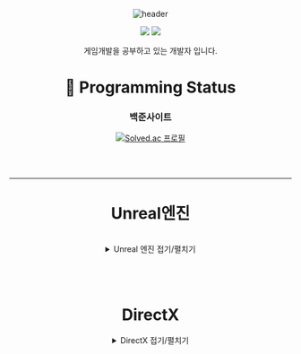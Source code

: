 <div align=center>

![header](https://capsule-render.vercel.app/api?type=wave&color=auto&height=300&section=header&text=SeongYeon%20ReadMe&fontSize=90)

<img src="https://img.shields.io/badge/C++-00599C?style=flat&logo=GitHub&logoColor=white" />
<img src="https://img.shields.io/badge/Unreal-1572B6?style=flat&logo=GitHub&logoColor=white" />
  
  
게임개발을 공부하고 있는 개발자 입니다.


# :eyes: Programming Status

<div align=center>

### 백준사이트
  
[![Solved.ac
프로필](http://mazassumnida.wtf/api/generate_badge?boj=moad6127)](https://solved.ac/profile/moad6127)

</div>

<br/>
<br/>

--------------------------------------------------------------------------------------------------
# Unreal엔진
<br/>

<details><summary>Unreal 엔진 접기/펼치기 </summary>
<p>


## TopDown게임

![TopDownGame](https://github.com/moad6127/Unreal_TopDown/assets/101626318/833f4200-307a-4f6b-a589-b25ca5577954)

<img src="https://img.shields.io/badge/UnrealEngine5-074900?style=flat&logo=GitHub&logoColor=white" />
<img src="https://img.shields.io/badge/SaveGame-A1B2C3?style=flat&logo=GitHub&logoColor=white" />
<img src="https://img.shields.io/badge/Roguelike-07A107?style=flat&logo=GitHub&logoColor=white" />

[TopDown게임](https://github.com/moad6127/Unreal_TopDown)

> 뱀파이어 서바이벌류 TopDown게임


## Extraction Shooter

![EquipmentInventory](https://github.com/user-attachments/assets/02b4fe7c-a96d-4e63-8d1c-542a66488970)

<img src="https://img.shields.io/badge/UnrealEngine5-074900?style=flat&logo=GitHub&logoColor=white" />
<img src="https://img.shields.io/badge/InventorySystem-07A107?style=flat&logo=GitHub&logoColor=white" />

[FPSShooting게임](https://github.com/moad6127/Unreal_FPSShooting)


> FPSShooting게임으로 인벤토리시스템, 장비창시스템등이 존재하며 게임에서 여러가지 아이템을 찾는 게임.



## GAS를 사용한 기본 RPG게임


![Main](https://github.com/user-attachments/assets/87dde23b-2cca-4525-86ac-5367b597dfc2)
[GAS를 사용한 TopDownRPG게임](https://github.com/moad6127/TopDownRPG)

<img src="https://img.shields.io/badge/UnrealEngine5-074900?style=flat&logo=GitHub&logoColor=white" />
<img src="https://img.shields.io/badge/GAS-C1B2A3?style=flat&logo=GitHub&logoColor=red" />
<img src="https://img.shields.io/badge/SaveGame-A1B2C3?style=flat&logo=GitHub&logoColor=white" />

>Unreal 엔진의 GAS를 사용해서 기본적인 TopDown형식의 RPG게임 만들기


----------------------------------------------------------------------------------------------------------
<br/>

## 멀티플레이 TPS 슈팅 게임
![BlasterGameMode](https://github.com/moad6127/Unreal_MultiPlayShooter/assets/101626318/025dc39e-6d9a-4879-b979-eec4481be2af)
[멀티플레이 TPS 슈팅 게임](https://github.com/moad6127/Unreal_MultiPlayShooter)

<img src="https://img.shields.io/badge/UnrealEngine5-074900?style=flat&logo=GitHub&logoColor=white" />
<img src="https://img.shields.io/badge/MultiPlay-AC493C?style=flat&logo=GitHub&logoColor=white" />
<img src="https://img.shields.io/badge/Shooting-175501?style=flat&logo=GitHub&logoColor=white" />

>스팀 세션을 이용해 Server/Client방식으로 멀티플레이를 할수있도록 만든 3인칭 슈팅 게임

----------------------------------------------------------------------------------------------------------
<br/>

## SimpleRPG게임
![ScreenShot00001](https://github.com/moad6127/Unreal_MultiPlayShooter/assets/101626318/a9ef161a-4a62-4b76-9962-cb4db7ee02ca)

<img src="https://img.shields.io/badge/UnrealEngine5-074900?style=flat&logo=GitHub&logoColor=white" />
<img src="https://img.shields.io/badge/InventorySystem-1B6501?style=flat&logo=GitHub&logoColor=white" />

[SimpleRPG게임](https://github.com/moad6127/Unreal_OpenWorldRPG)

>간단한 오픈월드형식의 맵으로 제작된 솔로플레이형 게임

----------------------------------------------------------------------------------------------------
<br/>
<br/>


----------------------------------------------------------------------------------------------------

</p>
</details>

<br/>
<br/>
<br/>

# DirectX
<details><summary> DirectX 접기/펼치기 </summary>
<p>

# 카드 맞추기 게임

![Solitaire_DX](https://github.com/moad6127/Unreal_MultiPlayShooter/assets/101626318/5ba78cdc-1afc-431f-9d32-3fb1f2e524e6)
[카드 맞추기 게임](https://github.com/moad6127/Report/tree/master/DX_Sokoban)

> 선택된 카드2개가 같은문양이면 사라지도록 만든 간단한 게임

# SOKOBAN(창고지기)게임

![Sokoban_DX](https://github.com/moad6127/Unreal_MultiPlayShooter/assets/101626318/6d9cb51a-8646-4c71-845b-a6c44bcc4e33)
[SOKOBAN(창고지기)게임](https://github.com/moad6127/Report/tree/master/DX_Sokoban)
 
> 이동키를 사용해서 상자를 밀어 원하는 위치에 놓으면 되는 게임


</p>
</details>



